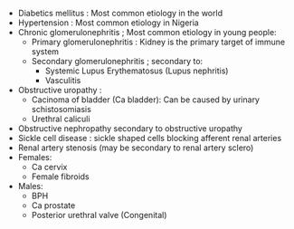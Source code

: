 - Diabetics mellitus : Most common etiology in the world
- Hypertension : Most common etiology in Nigeria
- Chronic glomerulonephritis ;  Most common etiology in young people:
	- Primary glomerulonephritis : Kidney is the primary target of immune system
	- Secondary glomerulonephritis ; secondary to:
		- Systemic Lupus Erythematosus (Lupus nephritis)
		- Vasculitis
- Obstructive uropathy :
	- Cacinoma of bladder (Ca bladder): Can be caused by urinary schistosomiasis
	- Urethral caliculi
- Obstructive nephropathy secondary to obstructive uropathy
- Sickle cell disease : sickle shaped cells blocking afferent renal arteries
- Renal artery stenosis (may be secondary to renal artery sclero)
- Females:
	- Ca cervix
	- Female fibroids
- Males:
	- BPH
	- Ca prostate
	- Posterior urethral valve (Congenital)